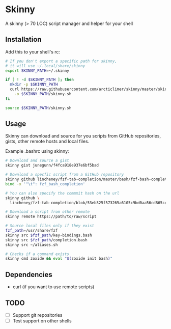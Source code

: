# Skinny

 A skinny (> 70 LOC) script manager and helper for your shell

## Installation
Add this to your shell's rc:
```sh
# If you don't export a specific path for skinny,
# it will use ~/.local/share/skinny
export SKINNY_PATH=~/.skinny

if [ ! -d $SKINNY_PATH ]; then
  mkdir -p $SKINNY_PATH
  curl https://raw.githubusercontent.com/arcticlimer/skinny/master/skinny.sh \
    -o $SKINNY_PATH/skinny.sh
fi

source $SKINNY_PATH/skinny.sh
```

## Usage
Skinny can download and source for you scripts from GitHub repositories, gists, other remote hosts and local files.

Example .bashrc using skinny:
```sh
# Download and source a gist
skinny gist junegunn/f4fca918e937e6bf5bad

# Download a specfic script from a GitHub repository
skinny github lincheney/fzf-tab-completion/master/bash/fzf-bash-completion.sh
bind -x '"\t": fzf_bash_completion'

# You can also specify the commmit hash on the url
skinny github \
  lincheney/fzf-tab-completion/blob/53eb325f573265a6105c9bd0aa56cd865c4e14b7/bash/fzf-bash-completion.sh

# Download a script from other remote
skinny remote https://path/to/raw/script

# Source local files only if they exist
fzf_path=/usr/share/fzf
skinny src $fzf_path/key-bindings.bash
skinny src $fzf_path/completion.bash
skinny src ~/aliases.sh

# Checks if a command exists
skinny cmd zoxide && eval "$(zoxide init bash)"
```

## Dependencies
  - curl (if you want to use remote scripts)

## TODO
- [ ] Support git repositories
- [ ] Test support on other shells
